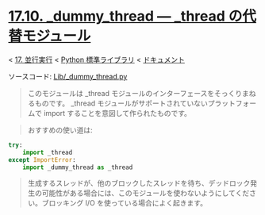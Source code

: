 # [17.10. _dummy_thread — _thread の代替モジュール](https://docs.python.jp/3/library/_dummy_thread.html)

< [17. 並行実行](https://docs.python.jp/3/library/concurrency.html) < [Python 標準ライブラリ](https://docs.python.jp/3/library/index.html#the-python-standard-library) < [ドキュメント](https://docs.python.jp/3/index.html)

ソースコード: [Lib/_dummy_thread.py](https://github.com/python/cpython/tree/3.6/Lib/_dummy_thread.py)

> このモジュールは _thread モジュールのインターフェースをそっくりまねるものです。 _thread モジュールがサポートされていないプラットフォームで import することを意図して作られたものです。

> おすすめの使い道は:

```python
try:
    import _thread
except ImportError:
    import _dummy_thread as _thread
```

> 生成するスレッドが、他のブロックしたスレッドを待ち、デッドロック発生の可能性がある場合には、このモジュールを使わないようにしてください。ブロッキング I/O を使っている場合によく起きます。

